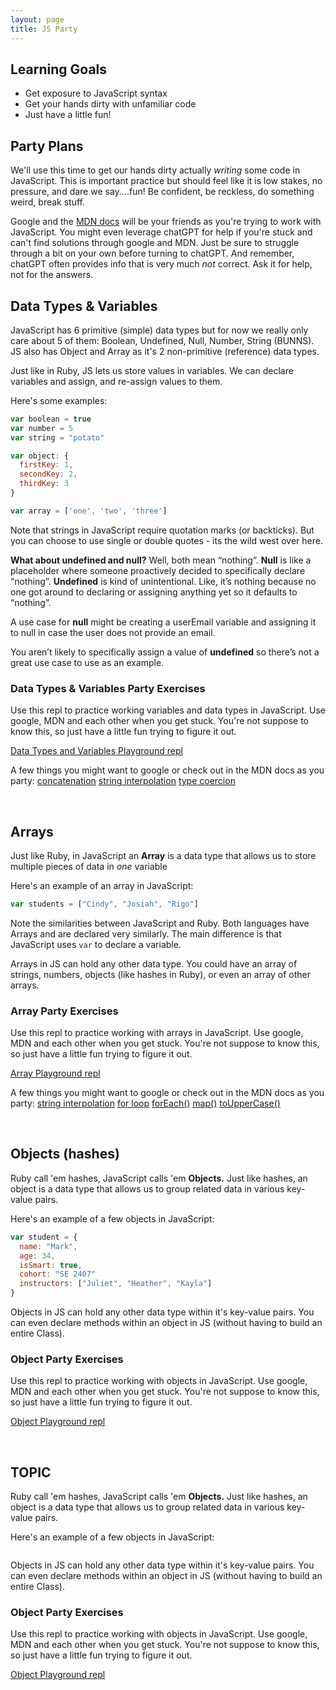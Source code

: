 ```yaml
---
layout: page
title: JS Party
---
```


## Learning Goals

- Get exposure to JavaScript syntax
- Get your hands dirty with unfamiliar code
- Just have a little fun!

## Party Plans

We'll use this time to get our hands dirty actually *writing* some code in JavaScript.   This is important practice but should feel like it is low stakes, no pressure, and dare we say....fun!  Be confident, be reckless, do something weird, break stuff.   

Google and the [MDN docs](https://developer.mozilla.org/en-US/) will be your friends as you're trying to work with JavaScript.  You might even leverage chatGPT for help if you're stuck and can't find solutions through google and MDN.  Just be sure to struggle through a bit on your own before turning to chatGPT.  And remember, chatGPT often provides info that is very much *not* correct. Ask it for help, not for the answers.

## Data Types & Variables

JavaScript has 6 primitive (simple) data types but for now we really only care about 5 of them: Boolean, Undefined, Null, Number, String (BUNNS).  JS also has Object and Array as it's 2 non-primitive (reference) data types. 

Just like in Ruby, JS lets us store values in variables.  We can declare variables and assign, and re-assign values to them.


Here's some examples: 
```js
var boolean = true
var number = 5
var string = "potato"

var object: {
  firstKey: 1,
  secondKey: 2,
  thirdKey: 3
}

var array = ['one', 'two', 'three']
```

Note that strings in JavaScript require quotation marks (or backticks).  But you can choose to use single or double quotes - its the wild west over here.

**What about undefined and null?**
Well, both mean “nothing”.
**Null** is like a placeholder where someone proactively decided to specifically declare “nothing”.
**Undefined** is kind of unintentional. Like, it’s nothing because no one got around to declaring or assigning anything yet so it defaults to “nothing”.

A use case for **null** might be creating a userEmail variable and assigning it to null in case the user does not provide an email.

You aren’t likely to specifically assign a value of **undefined** so there’s not a great use case to use as an example.

### Data Types & Variables Party Exercises

Use this repl to practice working variables and data types in JavaScript.  Use google, MDN and each other when you get stuck. You're not suppose to know this, so just have a little fun trying to figure it out.

[Data Types and Variables Playground repl](https://replit.com/@replit1369/Data-Types-and-Variables-playground#index.js)

A few things you might want to google or check out in the MDN docs as you party:
[concatenation](https://developer.mozilla.org/en-US/docs/Learn/JavaScript/First_steps/Strings#concatenation_using)
[string interpolation](https://developer.mozilla.org/en-US/docs/Web/JavaScript/Reference/Template_literals#string_interpolation)
[type coercion](https://developer.mozilla.org/en-US/docs/Glossary/Type_coercion)


<br>


## Arrays

Just like Ruby, in JavaScript an **Array** is a data type that allows us to store multiple pieces of data in _one_ variable

Here's an example of an array in JavaScript:
```js
var students = ["Cindy", "Josiah", "Rigo"]
```

Note the similarities between JavaScript and Ruby. Both languages have Arrays and are declared very similarly. The main difference is that JavaScript uses `var` to declare a variable.

Arrays in JS can hold any other data type.  You could have an array of strings, numbers, objects (like hashes in Ruby), or even an array of other arrays.

### Array Party Exercises

Use this repl to practice working with arrays in JavaScript.  Use google, MDN and each other when you get stuck. You're not suppose to know this, so just have a little fun trying to figure it out.

[Array Playground repl](https://replit.com/@replit1369/Array-play#index.js)

A few things you might want to google or check out in the MDN docs as you party:
[string interpolation](https://developer.mozilla.org/en-US/docs/Web/JavaScript/Reference/Template_literals#string_interpolation)
[for loop](https://developer.mozilla.org/en-US/docs/Web/JavaScript/Reference/Statements/for)
[forEach()](https://developer.mozilla.org/en-US/docs/Web/JavaScript/Reference/Global_Objects/Array/forEach)
[map()](https://developer.mozilla.org/en-US/docs/Web/JavaScript/Reference/Global_Objects/Array/map)
[toUpperCase()](https://developer.mozilla.org/en-US/docs/Web/JavaScript/Reference/Global_Objects/String/toUpperCase)


<br>

## Objects (hashes)

Ruby call 'em hashes, JavaScript calls 'em **Objects.**  Just like hashes, an object is a data type that allows us to group related data in various key-value pairs.

Here's an example of a few objects in JavaScript:
```js
var student = {
  name: "Mark", 
  age: 34, 
  isSmart: true, 
  cohort: "SE 2407"
  instructors: ["Juliet", "Heather", "Kayla"]
}
```

Objects in JS can hold any other data type within it's key-value pairs.  You can even declare methods within an object in JS (without having to build an entire Class). 

### Object Party Exercises

Use this repl to practice working with objects in JavaScript.  Use google, MDN and each other when you get stuck. You're not suppose to know this, so just have a little fun trying to figure it out.

[Object Playground repl](https://replit.com/@replit1369/Object-Play)


<br>

## TOPIC

Ruby call 'em hashes, JavaScript calls 'em **Objects.**  Just like hashes, an object is a data type that allows us to group related data in various key-value pairs.

Here's an example of a few objects in JavaScript:
```js

```

Objects in JS can hold any other data type within it's key-value pairs.  You can even declare methods within an object in JS (without having to build an entire Class). 

### Object Party Exercises

Use this repl to practice working with objects in JavaScript.  Use google, MDN and each other when you get stuck. You're not suppose to know this, so just have a little fun trying to figure it out.

[Object Playground repl](https://replit.com/@replit1369/Object-Play)